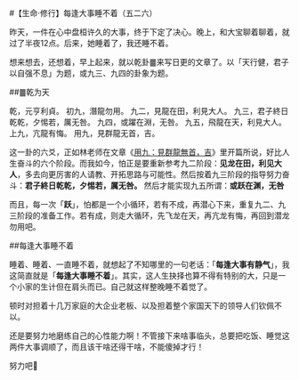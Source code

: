 #【生命⋅修行】每逢大事睡不着（五二六）

昨天，一件在心中盘桓许久的大事，终于下定了决心。晚上，和大宝聊着聊着，就过了半夜12点。后来，她睡着了，我还睡不着。

想来想去，还想着，早上起来，就以乾卦䷀来写日更的文章了。以「天行健，君子以自强不息」为题，或九三、九四的卦象为题。

##䷀乾为天

乾，元亨利貞。
初九，潛龍勿用。
九二，見龍在田，利見大人。
九三，君子終日乾乾，夕惕若，厲无咎。
九四，或躍在淵，无咎。
九五，飛龍在天，利見大人。
上九，亢龍有悔。
用九，見群龍无首，吉。

这一卦的六爻，正如林老师在文章《[用九：見群龍無首，吉](http://www.samasati.org/示如網誌/它0068-用九：見群龍無首，吉-林世儒/)》里开篇所说，好比人生奋斗的六个阶段。而我如今，怕正是要重新参考九二阶段：**见龙在田，利见大人**，多去向更厉害的人请教、开拓思路与可能性。然后按着九三阶段的指导努力奋斗：**君子終日乾乾，夕惕若，厲无咎。** 然后才能实现九五所谓：**或跃在渊，无咎**

而且，每一次「**跃**」，怕都是一个小循环，若有不成，再潜心下来，重复九二、九三阶段的准备工作。若有成，则走大循环，先飞龙在天，再亢龙有悔，再回到潜龙勿用吧。



##每逢大事睡不着

睡着、睡着、一直睡不着，就想起了不知哪里的一句老话：「**每逢大事有静气**」，我这简直就是「**每逢大事睡不着**」。其实，这人生抉择也算不得有特别的大，只是一个小家的生计但在肩头而已。自己就这样整晚睡不着觉了。

顿时对担着十几万家庭的大企业老板、以及担着整个家国天下的领导人们钦佩不以。

还是要努力地磨练自己的心性能力啊！不管接下来啥事临头，总要把吃饭、睡觉这两件大事调顺了，而且该干啥还得干啥，不能傻掉才行！

努力吧💪